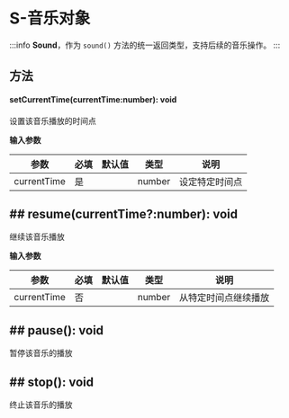 <script setup>
import '/style.css'
</script>

# S-音乐对象

:::info
**Sound**，作为 `sound()` 方法的统一返回类型，支持后续的音乐操作。
:::

## 方法

#### <font id="API" />setCurrentTime(<font id="Type">currentTime:number</font>)<font id="Type">: void</font>

设置该音乐播放的时间点

**输入参数**

| **参数**    | **必填** | **默认值** | **类型** | **说明**       |
| ----------- | -------- | ---------- | -------- | -------------- |
| currentTime | 是       |            | number   | 设定特定时间点 |

## ## <font id="API" />resume(<font id="Type">currentTime?:number</font>)<font id="Type">: void</font>

继续该音乐播放

**输入参数**

| **参数**    | **必填** | **默认值** | **类型** | **说明**             |
| ----------- | -------- | ---------- | -------- | -------------------- |
| currentTime | 否       |            | number   | 从特定时间点继续播放 |

## ## <font id="API" />pause()<font id="Type">: void</font>

暂停该音乐的播放

## ## <font id="API" />stop()<font id="Type">: void</font>

终止该音乐的播放
